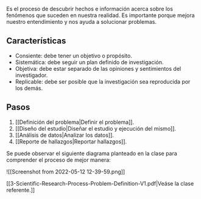 Es el proceso de descubrir hechos e información acerca sobre los fenómenos que suceden en nuestra realidad. Es importante porque mejora nuestro entendimiento y nos ayuda a solucionar problemas.

## Características
- Consiente: debe tener un objetivo o propósito.
- Sistemática: debe seguir un plan definido de investigación.
- Objetiva: debe estar separado de las opiniones y sentimientos del investigador.
- Replicable: debe ser posible que la investigación sea reproducida por los demás.

## Pasos
1. [[Definición del problema|Definir el problema]].
2. [[Diseño del estudio|Diseñar el estudio y ejecución del mismo]].
3. [[Análisis de datos|Analizar los datos]].
4. [[Reporte de hallazgos|Reportar hallazgos]].

Se puede observar el siguiente diagrama planteado en la clase para comprender el proceso de mejor manera:

![[Screenshot from 2022-05-12 12-39-59.png]]

[[3-Scientific-Research-Process-Problem-Definition-V1.pdf|Veáse la clase referente.]]